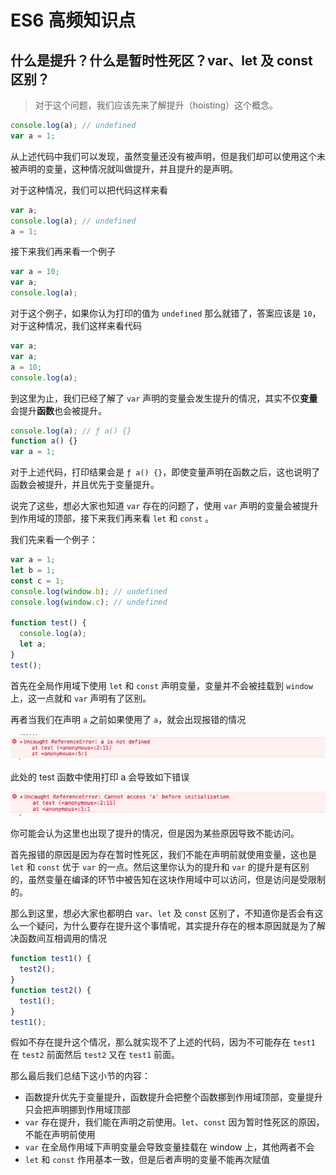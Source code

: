 # ES6 高频知识点

## 什么是提升？什么是暂时性死区？var、let 及 const 区别？

> 对于这个问题，我们应该先来了解提升（hoisting）这个概念。

```js
console.log(a); // undefined
var a = 1;
```

从上述代码中我们可以发现，虽然变量还没有被声明，但是我们却可以使用这个未被声明的变量，这种情况就叫做提升，并且提升的是声明。

对于这种情况，我们可以把代码这样来看

```js
var a;
console.log(a); // undefined
a = 1;
```

接下来我们再来看一个例子

```js
var a = 10;
var a;
console.log(a);
```

对于这个例子，如果你认为打印的值为 <code>undefined</code> 那么就错了，答案应该是 <code>10</code>，对于这种情况，我们这样来看代码

```js
var a;
var a;
a = 10;
console.log(a);
```

到这里为止，我们已经了解了 <code>var</code> 声明的变量会发生提升的情况，其实不仅**变量**会提升**函数**也会被提升。

```js
console.log(a); // ƒ a() {}
function a() {}
var a = 1;
```

对于上述代码，打印结果会是 `ƒ a() {}`，即使变量声明在函数之后，这也说明了函数会被提升，并且优先于变量提升。

说完了这些，想必大家也知道 `var` 存在的问题了，使用 `var` 声明的变量会被提升到作用域的顶部，接下来我们再来看 `let` 和 `const` 。

我们先来看一个例子：

```js
var a = 1;
let b = 1;
const c = 1;
console.log(window.b); // undefined
console.log(window.c); // undefined

function test() {
  console.log(a);
  let a;
}
test();
```

首先在全局作用域下使用 `let` 和 `const` 声明变量，变量并不会被挂载到 `window` 上，这一点就和 `var` 声明有了区别。

再者当我们在声明 `a` 之前如果使用了 `a`，就会出现报错的情况

![图片](./image/1.png)

此处的 test 函数中使用打印 a 会导致如下错误

![图片](./image/2.png)

你可能会认为这里也出现了提升的情况，但是因为某些原因导致不能访问。

首先报错的原因是因为存在暂时性死区，我们不能在声明前就使用变量，这也是 `let` 和 `const` 优于 `var` 的一点。然后这里你认为的提升和 `var` 的提升是有区别的，虽然变量在编译的环节中被告知在这块作用域中可以访问，但是访问是受限制的。

那么到这里，想必大家也都明白 `var`、`let` 及 `const` 区别了，不知道你是否会有这么一个疑问，为什么要存在提升这个事情呢，其实提升存在的根本原因就是为了解决函数间互相调用的情况

```js
function test1() {
  test2();
}
function test2() {
  test1();
}
test1();
```

假如不存在提升这个情况，那么就实现不了上述的代码，因为不可能存在 `test1` 在 `test2` 前面然后 `test2` 又在 `test1` 前面。

那么最后我们总结下这小节的内容：

- 函数提升优先于变量提升，函数提升会把整个函数挪到作用域顶部，变量提升只会把声明挪到作用域顶部
- `var` 存在提升，我们能在声明之前使用。`let`、`const` 因为暂时性死区的原因，不能在声明前使用
- `var` 在全局作用域下声明变量会导致变量挂载在 window 上，其他两者不会
- `let` 和 `const` 作用基本一致，但是后者声明的变量不能再次赋值
